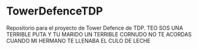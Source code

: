 # TowerDefenceTDP
Repositorio para el proyecto de Tower Defence de TDP.
TEO SOS UNA TERRIBLE PUTA Y TU MARIDO UN TERRIBLE CORNUDO NO TE ACORDAS CUANDO MI HERMANO TE LLENABA EL CULO DE LECHE
